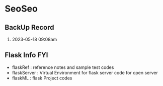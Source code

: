 # SeoSeo


## BackUp Record
1. 2023-05-18 09:08am


## Flask Info FYI
- flaskRef : reference notes and sample test codes
- flaskServer : Virtual Environment for flask server code for open server
- flaskML : flask Project codes
